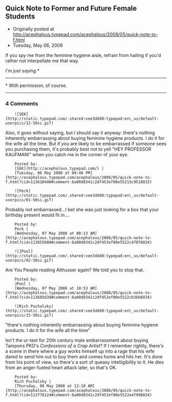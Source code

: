 ## Quick Note to Former and Future Female Students

 * Originally posted at http://acephalous.typepad.com/acephalous/2008/05/quick-note-to-f.html
 * Tuesday, May 06, 2008



If you spy me from the feminine hygiene aisle, refrain from hailing if you'd rather not interpellate me that way.  

_I'm_ _just saying._\*

* * *

\*
With permission, of course.

		

* * *

### 4 Comments 

		

                
[]()

	

		![SEK](http://static.typepad.com/.shared:vee3ddd0:typepad:en\_us/default-userpics/12-50si.gif)
	

	

		

Also, it goes without saying, but I should say it anyway: there's nothing inherently embarrassing about buying feminine hygiene products.  I do it for the wife all the time.  But if _you_ are likely to be embarrassed if someone sees you purchasing them, it's probably best not to yell "HEY PROFESSOR KAUFMAN!" when you catch me in the corner of your eye.

	

		Posted by:
		[SEK](http://acephalous.typepad.com/) |
		[Tuesday, 06 May 2008 at 09:48 PM](http://acephalous.typepad.com/acephalous/2008/05/quick-note-to-f.html?cid=113610440#comment-6a00d8341c2df453ef00e55213c9518833)

[]()

	

		![Peck](http://static.typepad.com/.shared:vee3ddd0:typepad:en\_us/default-userpics/01-50si.gif)
	

	

		

Probably not embarrassed...I bet she was just looking for a box that your birthday present would fit in....

	

		Posted by:
		Peck |
		[Wednesday, 07 May 2008 at 08:13 AM](http://acephalous.typepad.com/acephalous/2008/05/quick-note-to-f.html?cid=113655680#comment-6a00d8341c2df453ef00e5522c470f8834)

[]()

	

		![JPool](http://static.typepad.com/.shared:vee3ddd0:typepad:en\_us/default-userpics/02-50si.gif)
	

	

		

Are You People reading Althusser again?  We told you to stop that.

	

		Posted by:
		JPool |
		[Wednesday, 07 May 2008 at 10:53 AM](http://acephalous.typepad.com/acephalous/2008/05/quick-note-to-f.html?cid=113685638#comment-6a00d8341c2df453ef00e5522cb3bb8834)

[]()

	

		![Rich Puchalsky](http://static.typepad.com/.shared:vee3ddd0:typepad:en\_us/default-userpics/15-50si.gif)
	

	

		

"there's nothing inherently embarrassing about buying feminine hygiene products. I do it for the wife all the time"

Isn't the ur-text for 20th century male embarrassment about buying Tampons PKD's _Confessions of a Crap Artist_?  If I remember rightly, there's a scene in there where a guy works himself up into a rage that his wife dared to send him out to buy them and comes home and hits her.  It's done from his point of view, so there's a sort of queasy intelligibility to it.  He dies from an anger-fueled heart attack later, so that's OK.

	

		Posted by:
		Rich Puchalsky |
		[Thursday, 08 May 2008 at 12:10 AM](http://acephalous.typepad.com/acephalous/2008/05/quick-note-to-f.html?cid=113776124#comment-6a00d8341c2df453ef00e5522e4f998834)

		

        